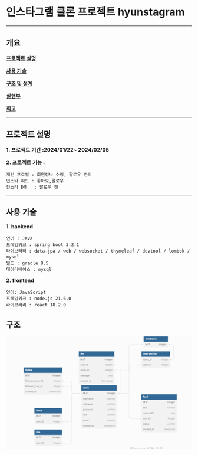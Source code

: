 # 인스타그램 클론 프로젝트 hyunstagram


---

## 개요


**[프로젝트 설명](##프로젝트-설명)**

**[사용 기술](##사용-기술)**

**[구조 및 설계](##구조-및-설계)**

**[실행부](##실행부)**

**[회고](##회고)**

---

## 프로젝트 설명
**1. 프로젝트 기간 :2024/01/22~ 2024/02/05**


**2. 프로젝트 기능 :**
    
    개인 프로필 : 회원정보 수정, 팔로우 관리 
    인스타 피드 : 좋아요,팔로우 
    인스타 DM   : 팔로우 챗

---

## 사용 기술

**1. backend**

    언어 : Java
    프레임워크 : spring boot 3.2.1
    라이브러리 : data-jpa / web / websocket / thymeleaf / devtool / lombok / mysql
    빌드 : gradle 8.5
    데이터베이스 : mysql

**2. frontend**
    
    언어: JavaScript
    프레임워크 : node.js 21.6.0
    라이브러리 : react 18.2.0
    
    


## 구조
![img.png](img.png)